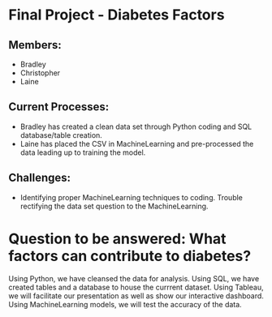 # Final Project - Diabetes Factors

## Members:
- Bradley
- Christopher
- Laine

## Current Processes:
- Bradley has created a clean data set through Python coding and SQL database/table creation.
- Laine has placed the CSV in MachineLearning and pre-processed the data leading up to training the model.
## Challenges:
- Identifying proper MachineLearning techniques to coding. Trouble rectifying the data set question to the MachineLearning.

# Question to be answered: What factors can contribute to diabetes?
Using Python, we have cleansed the data for analysis. Using SQL, we have created tables and a database to house the currrent dataset. Using Tableau, we will facilitate our presentation as well as show our interactive dashboard. Using MachineLearning models, we will test the accuracy of the data.
